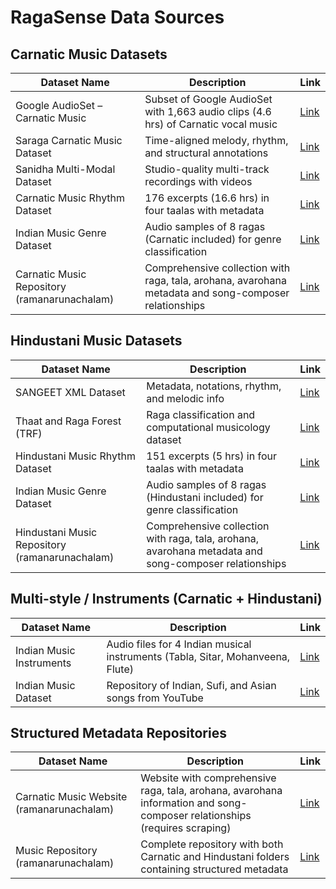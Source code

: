 # RagaSense Data Sources

## Carnatic Music Datasets

| Dataset Name | Description | Link |
|--------------|-------------|------|
| Google AudioSet – Carnatic Music | Subset of Google AudioSet with 1,663 audio clips (4.6 hrs) of Carnatic vocal music | [Link](https://research.google.com/audioset/dataset/carnatic_music.html) |
| Saraga Carnatic Music Dataset | Time-aligned melody, rhythm, and structural annotations | [Link](https://zenodo.org/records/4301737) |
| Sanidha Multi-Modal Dataset | Studio-quality multi-track recordings with videos | [Link](https://arxiv.org/abs/2501.06959) |
| Carnatic Music Rhythm Dataset | 176 excerpts (16.6 hrs) in four taalas with metadata | [Link](https://github.com/Yuan-ManX/ai-audio-datasets) |
| Indian Music Genre Dataset | Audio samples of 8 ragas (Carnatic included) for genre classification | [Link](https://www.kaggle.com/datasets/kcwaghmarewaghmare/indian-music-raga) |
| Carnatic Music Repository (ramanarunachalam) | Comprehensive collection with raga, tala, arohana, avarohana metadata and song-composer relationships | [Link](https://github.com/ramanarunachalam/Music/tree/main/carnatic) |

## Hindustani Music Datasets

| Dataset Name | Description | Link |
|--------------|-------------|------|
| SANGEET XML Dataset | Metadata, notations, rhythm, and melodic info | [Link](https://arxiv.org/abs/2306.04148) |
| Thaat and Raga Forest (TRF) | Raga classification and computational musicology dataset | [Link](https://www.kaggle.com/datasets/suryamajumder/thaat-and-raga-forest-trf-dataset) |
| Hindustani Music Rhythm Dataset | 151 excerpts (5 hrs) in four taalas with metadata | [Link](https://github.com/Yuan-ManX/ai-audio-datasets) |
| Indian Music Genre Dataset | Audio samples of 8 ragas (Hindustani included) for genre classification | [Link](https://www.kaggle.com/datasets/kcwaghmarewaghmare/indian-music-raga) |
| Hindustani Music Repository (ramanarunachalam) | Comprehensive collection with raga, tala, arohana, avarohana metadata and song-composer relationships | [Link](https://github.com/ramanarunachalam/Music/tree/main/hindustani) |

## Multi-style / Instruments (Carnatic + Hindustani)

| Dataset Name | Description | Link |
|--------------|-------------|------|
| Indian Music Instruments | Audio files for 4 Indian musical instruments (Tabla, Sitar, Mohanveena, Flute) | [Link](https://www.kaggle.com/datasets/aashidutt3/indian-music-instruments) |
| Indian Music Dataset | Repository of Indian, Sufi, and Asian songs from YouTube | [Link](https://www.kaggle.com/datasets/adityak74/indian-music-dataset) |

## Structured Metadata Repositories

| Dataset Name | Description | Link |
|--------------|-------------|------|
| Carnatic Music Website (ramanarunachalam) | Website with comprehensive raga, tala, arohana, avarohana information and song-composer relationships (requires scraping) | [Link](https://ramanarunachalam.github.io/Music/Carnatic/carnatic.html) |
| Music Repository (ramanarunachalam) | Complete repository with both Carnatic and Hindustani folders containing structured metadata | [Link](https://github.com/ramanarunachalam/Music) |
